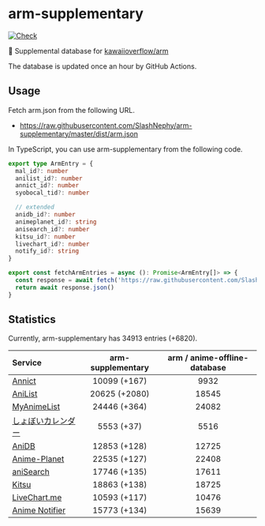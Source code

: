 # arm-supplementary

[![Check](https://github.com/SlashNephy/arm-supplementary/actions/workflows/check-node.yml/badge.svg)](https://github.com/SlashNephy/arm-supplementary/actions/workflows/check-node.yml)

💊 Supplemental database for [kawaiioverflow/arm](https://github.com/kawaiioverflow/arm)

The database is updated once an hour by GitHub Actions.

## Usage

Fetch arm.json from the following URL.

- https://raw.githubusercontent.com/SlashNephy/arm-supplementary/master/dist/arm.json

In TypeScript, you can use arm-supplementary from the following code.

```TypeScript
export type ArmEntry = {
  mal_id?: number
  anilist_id?: number
  annict_id?: number
  syobocal_tid?: number

  // extended
  anidb_id?: number
  animeplanet_id?: string
  anisearch_id?: number
  kitsu_id?: number
  livechart_id?: number
  notify_id?: string
}

export const fetchArmEntries = async (): Promise<ArmEntry[]> => {
  const response = await fetch('https://raw.githubusercontent.com/SlashNephy/arm-supplementary/master/dist/arm.json')
  return await response.json()
}
```

## Statistics

Currently, arm-supplementary has 34913 entries (+6820).

| Service                                     | arm-supplementary | arm / anime-offline-database |
| :------------------------------------------ | :---------------: | :--------------------------: |
| [Annict](https://annict.com)                |   10099 (+167)    |             9932             |
| [AniList](https://anilist.co)               |   20625 (+2080)   |            18545             |
| [MyAnimeList](https://myanimelist.net)      |   24446 (+364)    |            24082             |
| [しょぼいカレンダー](https://cal.syoboi.jp) |    5553 (+37)     |             5516             |
| [AniDB](https://anidb.net)                  |   12853 (+128)    |            12725             |
| [Anime-Planet](https://anime-planet.com)    |   22535 (+127)    |            22408             |
| [aniSearch](https://anisearch.com)          |   17746 (+135)    |            17611             |
| [Kitsu](https://kitsu.io)                   |   18863 (+138)    |            18725             |
| [LiveChart.me](https://livechart.me)        |   10593 (+117)    |            10476             |
| [Anime Notifier](https://notify.moe)        |   15773 (+134)    |            15639             |
